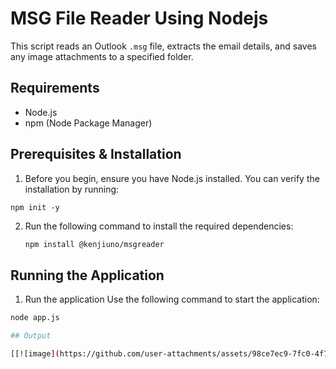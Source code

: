 # MSG File Reader Using Nodejs

This script reads an Outlook `.msg` file, extracts the email details, and saves any image attachments to a specified folder.

## Requirements

- Node.js
- npm (Node Package Manager)

## Prerequisites & Installation

1. Before you begin, ensure you have Node.js installed. You can verify the installation by running:

```
npm init -y
```


2. Run the following command to install the required dependencies:

   ```bash
   npm install @kenjiuno/msgreader


## Running the Application


1. Run the application
Use the following command to start the application:

```bash
node app.js

## Output

[[![image](https://github.com/user-attachments/assets/98ce7ec9-7fc0-4f75-afa9-7afe99a85673)](https://drive.google.com/file/d/1TPO6gnE64oqEymAvkiG72Tp7ykhKuVE0/view?usp=sharing)](https://drive.google.com/file/d/1TPO6gnE64oqEymAvkiG72Tp7ykhKuVE0/view?usp=sharing)
